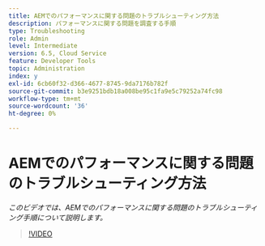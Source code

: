 ```yaml
---
title: AEMでのパフォーマンスに関する問題のトラブルシューティング方法
description: パフォーマンスに関する問題を調査する手順
type: Troubleshooting
role: Admin
level: Intermediate
version: 6.5, Cloud Service
feature: Developer Tools
topic: Administration
index: y
exl-id: 6cb60f32-d366-4677-8745-9da7176b782f
source-git-commit: b3e9251bdb18a008be95c1fa9e5c79252a74fc98
workflow-type: tm+mt
source-wordcount: '36'
ht-degree: 0%

---
```


# AEMでのパフォーマンスに関する問題のトラブルシューティング方法

*このビデオでは、AEMでのパフォーマンスに関する問題のトラブルシューティング手順について説明します。*

>[!VIDEO](https://video.tv.adobe.com/v/335472?quality=12&learn=on)

